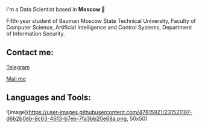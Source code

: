I'm a Data Scientist based in **Moscow 🌆**

Fifth-year student of Bauman Moscow State Technical University, Faculty of Computer Science, Artificial Intelligence and Control Systems, Department of Information Security.

## Contact me:
[Telegram](https://t.me/usernamess)

[Mail me](mailto:i@sluysar.ru)

## Languages and Tools:
![image](https://user-images.githubusercontent.com/47815921/231521197-d6b2b0eb-8c63-4613-b7eb-7fa3bb20e68a.png, 50x50)

